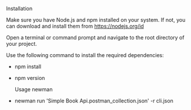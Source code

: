 Installation

Make sure you have Node.js and npm installed on your system. If not, you can download and install them from https://nodejs.org/id

Open a terminal or command prompt and navigate to the root directory of your project.

Use the following command to install the required dependencies:

- npm install
  
- npm version

  Usage newman
  
- newman run 'Simple Book Api.postman_collection.json' -r cli.json






